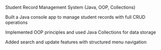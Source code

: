 Student Record Management System (Java, OOP, Collections)

Built a Java console app to manage student records with full CRUD operations

Implemented OOP principles and used Java Collections for data storage

Added search and update features with structured menu navigation
